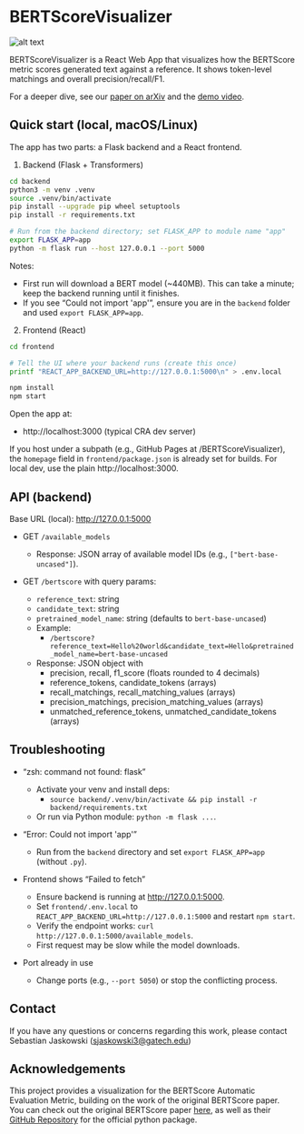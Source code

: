 # BERTScoreVisualizer

![alt text](docs/img1.png)

BERTScoreVisualizer is a React Web App that visualizes how the BERTScore metric scores generated text against a reference. It shows token-level matchings and overall precision/recall/F1.

For a deeper dive, see our [paper on arXiv](https://arxiv.org/abs/2409.17160) and the [demo video](https://drive.google.com/file/d/1X0SjDpe928YHPZhadwaPLFO55gVIlWeP/view).

## Quick start (local, macOS/Linux)

The app has two parts: a Flask backend and a React frontend.

1) Backend (Flask + Transformers)

```zsh
cd backend
python3 -m venv .venv
source .venv/bin/activate
pip install --upgrade pip wheel setuptools
pip install -r requirements.txt

# Run from the backend directory; set FLASK_APP to module name "app"
export FLASK_APP=app
python -m flask run --host 127.0.0.1 --port 5000
```

Notes:
- First run will download a BERT model (~440MB). This can take a minute; keep the backend running until it finishes.
- If you see “Could not import 'app'”, ensure you are in the `backend` folder and used `export FLASK_APP=app`.

2) Frontend (React)

```zsh
cd frontend

# Tell the UI where your backend runs (create this once)
printf "REACT_APP_BACKEND_URL=http://127.0.0.1:5000\n" > .env.local

npm install
npm start
```

Open the app at:
- http://localhost:3000 (typical CRA dev server)

If you host under a subpath (e.g., GitHub Pages at /BERTScoreVisualizer), the `homepage` field in `frontend/package.json` is already set for builds. For local dev, use the plain http://localhost:3000.

## API (backend)

Base URL (local): http://127.0.0.1:5000

- GET `/available_models`
  - Response: JSON array of available model IDs (e.g., `["bert-base-uncased"]`).

- GET `/bertscore` with query params:
  - `reference_text`: string
  - `candidate_text`: string
  - `pretrained_model_name`: string (defaults to `bert-base-uncased`)
  - Example:
    - `/bertscore?reference_text=Hello%20world&candidate_text=Hello&pretrained_model_name=bert-base-uncased`
  - Response: JSON object with
    - precision, recall, f1_score (floats rounded to 4 decimals)
    - reference_tokens, candidate_tokens (arrays)
    - recall_matchings, recall_matching_values (arrays)
    - precision_matchings, precision_matching_values (arrays)
    - unmatched_reference_tokens, unmatched_candidate_tokens (arrays)

## Troubleshooting

- “zsh: command not found: flask”
  - Activate your venv and install deps:
    - `source backend/.venv/bin/activate && pip install -r backend/requirements.txt`
  - Or run via Python module: `python -m flask ...`.

- “Error: Could not import 'app'”
  - Run from the `backend` directory and set `export FLASK_APP=app` (without `.py`).

- Frontend shows “Failed to fetch”
  - Ensure backend is running at http://127.0.0.1:5000.
  - Set `frontend/.env.local` to `REACT_APP_BACKEND_URL=http://127.0.0.1:5000` and restart `npm start`.
  - Verify the endpoint works: `curl http://127.0.0.1:5000/available_models`.
  - First request may be slow while the model downloads.

- Port already in use
  - Change ports (e.g., `--port 5050`) or stop the conflicting process.




## Contact

If you have any questions or concerns regarding this work, please contact Sebastian Jaskowski (sjaskowski3@gatech.edu)

## Acknowledgements

This project provides a visualization for the BERTScore Automatic Evaluation Metric, building on the work of the original BERTScore paper. You can check out the original BERTScore paper [here](https://arxiv.org/abs/1904.09675), as well as their [GitHub Repository](https://github.com/Tiiiger/bert_score?tab=readme-ov-file) for the official python package.
